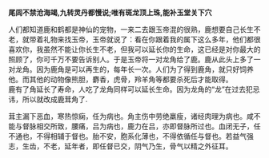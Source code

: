 **尾闾不禁沧海竭,九转灵丹都慢说;唯有斑龙顶上珠,能补玉堂关下穴**  
  
人们都知道鹿和鹤都是神仙的宠物，一来二去跟玉帝混的很熟，鹿想要自己长生不老，就带着礼物来找玉帝，玉帝就说了：看在你跟着我的属下这么多年，他们都很喜欢你，我虽然不能让你长生不老，但我可以延长你的生命，这已经是对你最大的照顾了，你可千万不要告诉别人。于是玉帝将一对龙角给了鹿。鹿从此头上多了一对龙角。因为鹿角是可以再生的，每年长一次。人们为了得到鹿角，就只好饲养他。而其他的动物像熊胆，麝香，虎骨，羚羊角等都要杀死后才能取得。  
鹿有了角延长了寿命，人吃了龙角同样可以延长生命。因为龙角的“龙”在过去犯忌讳，所以就改成鹿茸角了.  

茸主漏下恶血，寒热惊痫，任为病也。角主伤中劳绝羸瘦，诸经肉理为病也。咸不能与督脉相交所致，腰痛，吕为病也，鹿力在吕，亦即督脉所过也。血闭无子，任不通也，不得相辅于督也。胎不安，胞系化薄也，不得依循任与督也。若益气强志，生齿，不老，延年者，即任督已交，阴气乃生，骨气以精之外征耳。  


